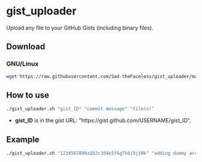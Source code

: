 # gist_uploader
Upload any file to your GitHub Gists (including binary files).

## Download
### GNU/Linux
```bash
wget https://raw.githubusercontent.com/Sad-theFaceless/gist_uploader/main/gist_uploader.sh && chmod +x gist_uploader.sh.sh
```

## How to use
```bash
./gist_uploader.sh "gist_ID" "commit message" "file(s)"
```
- **gist_ID** is in the gist URL: "https<span>://</span>gist.github.com/USERNAME/gist_ID".

## Example
```bash
./gist_uploader.sh "1234567890a1b2c3d4e5f6g7h8i9j10k" "adding dummy archive" "dummy.zip"
```
